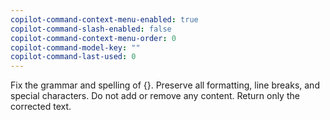 ```yaml
---
copilot-command-context-menu-enabled: true
copilot-command-slash-enabled: false
copilot-command-context-menu-order: 0
copilot-command-model-key: ""
copilot-command-last-used: 0
---
```

Fix the grammar and spelling of {}. Preserve all formatting, line breaks, and special characters. Do not add or remove any content. Return only the corrected text.